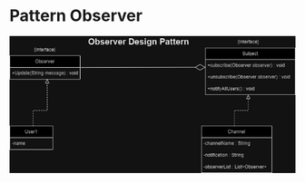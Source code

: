 # Pattern Observer
![Alt Text](https://github.com/Faroui/DesignPatterns/blob/main/AP2_PatternObserver/ObserverDesignPattern.jpg)


